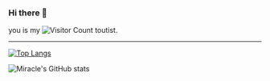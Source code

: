 ### Hi there 👋

<!--
**LHDargon/LHDargon** is a ✨ _special_ ✨ repository because its `README.md` (this file) appears on your GitHub profile.

Here are some ideas to get you started:

- 🔭 I’m currently working on ...
- 🌱 I’m currently learning ...
- 👯 I’m looking to collaborate on ...
- 🤔 I’m looking for help with ...
- 💬 Ask me about ...
- 📫 How to reach me: ...
- 😄 Pronouns: ...
- ⚡ Fun fact: ...
-->
you is my ![Visitor Count](https://profile-counter.glitch.me/MiracleLong/count.svg) toutist.

---
[![Top Langs](https://github-readme-stats.vercel.app/api/top-langs/?username=MiracleLong&layout=compact)](https://github.com/MiracleLong/github-readme-stats)

![Miracle's GitHub stats](https://github-readme-stats.vercel.app/api?username=MiracleLong&show_icons=true&theme=tokyonight)

